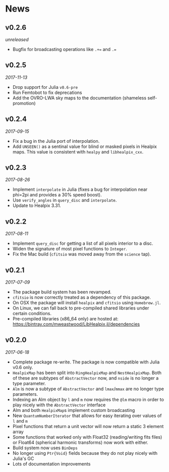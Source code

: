 # News

## v0.2.6

*unreleased*

* Bugfix for broadcasting operations like `.+=` and `.=`

## v0.2.5

*2017-11-13*

* Drop support for Julia `v0.6-pre`
* Run Femtobot to fix deprecations
* Add the OVRO-LWA sky maps to the documentation (shameless self-promotion)

## v0.2.4

*2017-09-15*

* Fix a bug in the Julia port of interpolation.
* Add `UNSEEN()` as a sentinal value for blind or masked pixels in Healpix maps. This value is
  consistent with `healpy` and `libhealpix_cxx`.

## v0.2.3

*2017-08-26*

* Implement `interpolate` in Julia (fixes a bug for interpolation near phi=2pi and provides a 30%
  speed boost).
* Use `verify_angles` in `query_disc` and `interpolate`.
* Update to Healpix 3.31.

## v0.2.2

*2017-08-11*

* Implement `query_disc` for getting a list of all pixels interior to a disc.
* Widen the signature of most pixel functions to `Integer`.
* Fix the Mac build (`cfitsio` was moved away from the `science` tap).

## v0.2.1

*2017-07-09*

* The package build system has been revamped.
* `cfitsio` is now correctly treated as a dependency of this package.
* On OSX the package will install `healpix` and `cfitsio` using `Homebrew.jl`.
* On Linux, we can fall back to pre-compiled shared libraries under certain conditions.
* Pre-compiled libraries (x86_64 only) are hosted at:
  https://bintray.com/mweastwood/LibHealpix.jl/dependencies

## v0.2.0

*2017-06-18*

* Complete package re-write. The package is now compatible with Julia v0.6 only.
* `HealpixMap` has been split into `RingHealpixMap` and `NestHealpixMap`. Both of these are subtypes
  of `AbstractVector` now, and `nside` is no longer a type parameter.
* `Alm` is now a subtype of `AbstractVector` and `lmax`/`mmax` are no longer type parameters.
* Indexing an Alm object by `l` and `m` now requires the `@lm` macro in order to play nicely with
  the `AbstractVector` interface
* Alm and both `HealpixMap`s implement custom broadcasting
* New `QuantumNumberIterator` that allows for easy iterating over values of `l` and `m`
* Pixel functions that return a unit vector will now return a static 3 element array
* Some functions that worked only with Float32 (reading/writing fits files) or Float64 (spherical
  harmonic transforms) now work with either.
* Build system now uses `BinDeps`
* No longer using `Ptr{Void}` fields because they do not play nicely with Julia's GC
* Lots of documentation improvements

